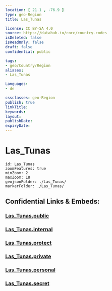 ```yaml
---
location: [ 21.1 , -76.9 ] 
type: geo-Region
title: Las_Tunas

license: CC BY-SA 4.0
source: https://datahub.io/core/country-codes
isDeleted: false
isReadOnly: false
draft: false
confidential: public

tags:
- geo/Country/Region
aliases:
- Las_Tunas

Languages:
- de

cssclasses: geo-Region
publish: true
linkTitle: 
keywords: 
layout: 
publishDate: 
expiryDate: 
---
```


# Las_Tunas

```leaflet
id: Las_Tunas
zoomFeatures: true 
minZoom: 2 
maxZoom: 18
geojsonFolder: ./Las_Tunas/
markerFolder: ./Las_Tunas/
```


## Confidential Links & Embeds: 

### [Las_Tunas.public](/_public/\Earth\Continent\America~Caribbean\Cuba\provinces~CubaLas_Tunas.public.md) 

### [Las_Tunas.internal](/_internal/\Earth\Continent\America~Caribbean\Cuba\provinces~CubaLas_Tunas.internal.md) 

### [Las_Tunas.protect](/_protect/\Earth\Continent\America~Caribbean\Cuba\provinces~CubaLas_Tunas.protect.md) 

### [Las_Tunas.private](/_private/\Earth\Continent\America~Caribbean\Cuba\provinces~CubaLas_Tunas.private.md) 

### [Las_Tunas.personal](/_personal/\Earth\Continent\America~Caribbean\Cuba\provinces~CubaLas_Tunas.personal.md) 

### [Las_Tunas.secret](/_secret/\Earth\Continent\America~Caribbean\Cuba\provinces~CubaLas_Tunas.secret.md)

